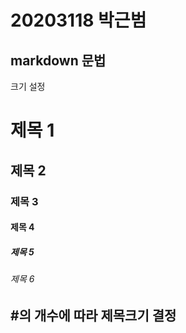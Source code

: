 # 20203118 박근범
markdown 문법
---
크기 설정
# 제목 1
## 제목 2
### 제목 3
#### 제목 4
##### 제목 5
###### 제목 6
#의 개수에 따라 제목크기 결정
---
